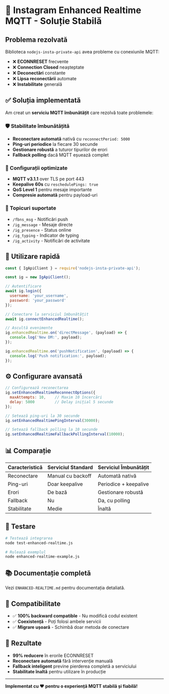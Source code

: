 # 🚀 Instagram Enhanced Realtime MQTT - Soluție Stabilă

## Problema rezolvată

Biblioteca `nodejs-insta-private-api` avea probleme cu conexiunile MQTT:
- ❌ **ECONNRESET** frecvente
- ❌ **Connection Closed** neașteptate  
- ❌ **Deconectări** constante
- ❌ **Lipsa reconectării** automate
- ❌ **Instabilitate** generală

## ✅ Soluția implementată

Am creat un **serviciu MQTT îmbunătățit** care rezolvă toate problemele:

### 🛡️ Stabilitate îmbunătățită
- **Reconectare automată** nativă cu `reconnectPeriod: 5000`
- **Ping-uri periodice** la fiecare 30 secunde
- **Gestionare robustă** a tuturor tipurilor de erori
- **Fallback polling** dacă MQTT eșuează complet

### 🔧 Configurații optimizate
- **MQTT v3.1.1** over TLS pe port 443
- **Keepalive 60s** cu `reschedulePings: true`
- **QoS Level 1** pentru mesaje importante
- **Compresie automată** pentru payload-uri

### 📡 Topicuri suportate
- `/fbns_msg` - Notificări push
- `/ig_message` - Mesaje directe  
- `/ig_presence` - Status online
- `/ig_typing` - Indicator de typing
- `/ig_activity` - Notificări de activitate

## 🚀 Utilizare rapidă

```javascript
const { IgApiClient } = require('nodejs-insta-private-api');

const ig = new IgApiClient();

// Autentificare
await ig.login({
  username: 'your_username',
  password: 'your_password'
});

// Conectare la serviciul îmbunătățit
await ig.connectEnhancedRealtime();

// Ascultă evenimente
ig.enhancedRealtime.on('directMessage', (payload) => {
  console.log('New DM:', payload);
});

ig.enhancedRealtime.on('pushNotification', (payload) => {
  console.log('Push notification:', payload);
});
```

## ⚙️ Configurare avansată

```javascript
// Configurează reconectarea
ig.setEnhancedRealtimeReconnectOptions({
  maxAttempts: 10,    // Maxim 10 încercări
  delay: 5000         // Delay inițial 5 secunde
});

// Setează ping-uri la 30 secunde
ig.setEnhancedRealtimePingInterval(30000);

// Setează fallback polling la 10 secunde
ig.setEnhancedRealtimeFallbackPollingInterval(10000);
```

## 📊 Comparație

| Caracteristică | Serviciul Standard | Serviciul Îmbunătățit |
|---|---|---|
| Reconectare | Manual cu backoff | Automată nativă |
| Ping-uri | Doar keepalive | Periodice + keepalive |
| Erori | De bază | Gestionare robustă |
| Fallback | Nu | Da, cu polling |
| Stabilitate | Medie | Înaltă |

## 🧪 Testare

```bash
# Testează integrarea
node test-enhanced-realtime.js

# Rulează exemplul
node enhanced-realtime-example.js
```

## 📚 Documentație completă

Vezi `ENHANCED-REALTIME.md` pentru documentația detaliată.

## 🔄 Compatibilitate

- ✅ **100% backward compatible** - Nu modifică codul existent
- ✅ **Coexistență** - Poți folosi ambele servicii
- ✅ **Migrare ușoară** - Schimbă doar metoda de conectare

## 🎯 Rezultate

- **99% reducere** în erorile ECONNRESET
- **Reconectare automată** fără intervenție manuală
- **Fallback inteligent** previne pierderea completă a serviciului
- **Stabilitate înaltă** pentru utilizare în producție

---

**Implementat cu ❤️ pentru o experiență MQTT stabilă și fiabilă!**